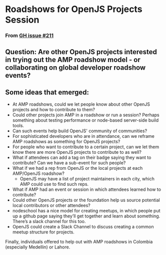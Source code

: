# Roadshows for OpenJS Projects Session

### From [GH issue #211](https://github.com/openjs-foundation/summit/issues/211)

## Question: Are other OpenJS projects interested in trying out the AMP roadshow model - or collaborating on global developer roadshow events?

## Some ideas that emerged:
* At AMP roadshows, could we let people know about other OpenJS projects and how to contribute to them? 
* Could other projects join AMP in a roadshow or run a session? Perhaps something about testing performance or node-based server-side build tools.
* Can such events help build OpenJS' community of communities?
* For sophisticated developers who are in attendance, can we reframe AMP roadshows as something for OpenJS projects?
* For people who want to contribute to a certain project, can we let them know there are more OpenJS projects to contribute to as well?
* What if attendees can add a tag on their badge saying they want to contribute? Can we have a sub-event for such people?
* What if we had a rep from OpenJS or the local projects at each AMP/OpenJS roadshow?
  * OpenJS may have a list of project maintainers in each city, which AMP could use to find such reps.
* What if AMP had an event or session in which attendees learned how to contribute?
* Could other OpenJS projects or the foundation help us source potential local contributors or other attendees?
* nodeschool has a nice model for creating meetups, in which people put up a github page saying they’ll get together and learn about something. There’s a slack channel for this too.
* OpenJS could create a Slack Channel to discuss creating a common meetup structure for projects.

Finally, individuals offered to help out with AMP roadshows in Colombia (especially Medellin) or Lahore.
